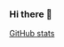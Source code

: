 ### Hi there 👋

[GitHub stats](https://github-readme-stats.vercel.app/api?username=kimjunsung04&show_icons=true&theme=dark)
